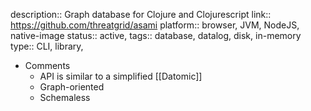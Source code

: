 description:: Graph database for Clojure and Clojurescript
link:: https://github.com/threatgrid/asami
platform:: browser, JVM, NodeJS, native-image
status:: active, 
tags:: database, datalog, disk, in-memory
type:: CLI, library,

- Comments
	- API is similar to a simplified [[Datomic]]
	- Graph-oriented
	- Schemaless